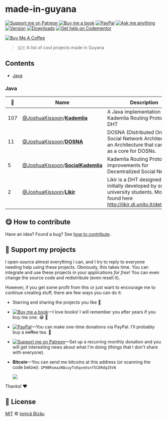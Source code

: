 <!-- Please do not edit this file. Edit the `blah` field in the `package.json` instead. If in doubt, open an issue. -->


# made-in-guyana

 [![Support me on Patreon][badge_patreon]][patreon] [![Buy me a book][badge_amazon]][amazon] [![PayPal][badge_paypal_donate]][paypal-donations] [![Ask me anything](https://img.shields.io/badge/ask%20me-anything-1abc9c.svg)](https://github.com/IonicaBizau/ama) [![Version](https://img.shields.io/npm/v/made-in-guyana.svg)](https://www.npmjs.com/package/made-in-guyana) [![Downloads](https://img.shields.io/npm/dt/made-in-guyana.svg)](https://www.npmjs.com/package/made-in-guyana) [![Get help on Codementor](https://cdn.codementor.io/badges/get_help_github.svg)](https://www.codementor.io/johnnyb?utm_source=github&utm_medium=button&utm_term=johnnyb&utm_campaign=github)

<a href="https://www.buymeacoffee.com/H96WwChMy" target="_blank"><img src="https://www.buymeacoffee.com/assets/img/custom_images/yellow_img.png" alt="Buy Me A Coffee"></a>

> 🇬🇾 A list of cool projects made in Guyana

## Contents


 - [Java](#java)

### Java #

:star2: | Name | Description | 🌍
--- | --- | --- | ---
107 | [@JoshuaKissoon](https://github.com/JoshuaKissoon)/[**Kademlia**](https://github.com/JoshuaKissoon/Kademlia) | A Java implementation of Kademlia Routing Protocol and DHT |
11 | [@JoshuaKissoon](https://github.com/JoshuaKissoon)/[**DOSNA**](https://github.com/JoshuaKissoon/DOSNA) | DOSNA (Distributed Online Social Network Architecture) is an Architecture that can serve as a core for DOSNs. |
5 | [@JoshuaKissoon](https://github.com/JoshuaKissoon)/[**SocialKademlia**](https://github.com/JoshuaKissoon/SocialKademlia) | Kademlia Routing Protocol with improvements for Decentralized Social Networks. |
2 | [@JoshuaKissoon](https://github.com/JoshuaKissoon)/[**Likir**](https://github.com/JoshuaKissoon/Likir) | Likir is a DHT designed and initially developed by some university students. More info found here http://likir.di.unito.it/details.html |


## :yum: How to contribute
Have an idea? Found a bug? See [how to contribute][contributing].


## :sparkling_heart: Support my projects

I open-source almost everything I can, and I try to reply to everyone needing help using these projects. Obviously,
this takes time. You can integrate and use these projects in your applications *for free*! You can even change the source code and redistribute (even resell it).

However, if you get some profit from this or just want to encourage me to continue creating stuff, there are few ways you can do it:


 - Starring and sharing the projects you like :rocket:
 - [![Buy me a book][badge_amazon]][amazon]—I love books! I will remember you after years if you buy me one. :grin: :book:
 - [![PayPal][badge_paypal]][paypal-donations]—You can make one-time donations via PayPal. I'll probably buy a ~~coffee~~ tea. :tea:
 - [![Support me on Patreon][badge_patreon]][patreon]—Set up a recurring monthly donation and you will get interesting news about what I'm doing (things that I don't share with everyone).
 - **Bitcoin**—You can send me bitcoins at this address (or scanning the code below): `1P9BRsmazNQcuyTxEqveUsnf5CERdq35V6`

    ![](https://i.imgur.com/z6OQI95.png)


Thanks! :heart:



## :scroll: License

[MIT][license] © [Ionică Bizău][website]


[badge_patreon]: https://ionicabizau.github.io/badges/patreon.svg
[badge_amazon]: https://ionicabizau.github.io/badges/amazon.svg
[badge_paypal]: https://ionicabizau.github.io/badges/paypal.svg
[badge_paypal_donate]: https://ionicabizau.github.io/badges/paypal_donate.svg

[patreon]: https://www.patreon.com/ionicabizau
[amazon]: http://amzn.eu/hRo9sIZ
[paypal-donations]: https://www.paypal.com/cgi-bin/webscr?cmd=_s-xclick&hosted_button_id=RVXDDLKKLQRJW

[license]: http://showalicense.com/?fullname=Ionic%C4%83%20Biz%C4%83u%20%3Cbizauionica%40gmail.com%3E%20(https%3A%2F%2Fionicabizau.net)&year=2018#license-mit
[website]: https://ionicabizau.net
[contributing]: /CONTRIBUTING.md
[docs]: /DOCUMENTATION.md
